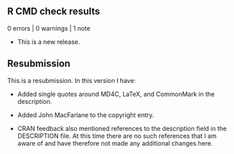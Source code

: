 ## R CMD check results

0 errors | 0 warnings | 1 note

* This is a new release.

## Resubmission

This is a resubmission. In this version I have:

* Added single quotes around MD4C, LaTeX, and CommonMark in the description.

* Added John MacFarlane to the copyright entry.

* CRAN feedback also mentioned references to the description field in the 
  DESCRIPTION file. At this time there are no such references that I am aware
  of and have therefore not made any additional changes here.
